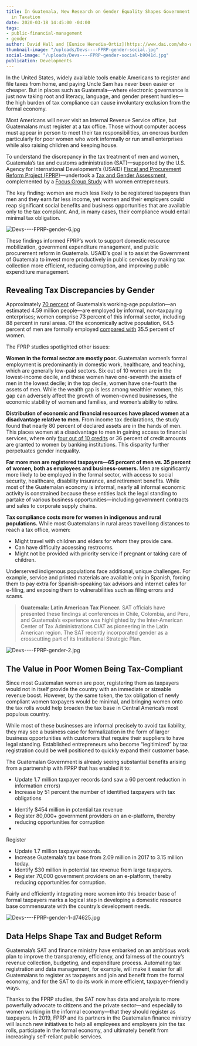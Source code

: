 ```yaml
---
title: In Guatemala, New Research on Gender Equality Shapes Government and USAID Investments
  in Taxation
date: 2020-03-18 14:45:00 -04:00
tags:
- public-financial-management
- gender
author: David Hall and [Eunice Heredia-Ortiz](https://www.dai.com/who-we-are/our-team/eunice-heredia-ortiz)
thumbnail-image: "/uploads/Devs----FPRP-gender-social.jpg"
social-image: "/uploads/Devs----FPRP-gender-social-b9041d.jpg"
publication: Developments
---
```


In the United States, widely available tools enable Americans to register and file taxes from home, and paying Uncle Sam has never been easier or cheaper. But in places such as Guatemala—where electronic governance is just now taking root and literacy, language, and gender present hurdles—the high burden of tax compliance can cause involuntary exclusion from the formal economy.




Most Americans will never visit an Internal Revenue Service office, but Guatemalans must register at a tax office. Those without computer access must appear in person to meet their tax responsibilities, an onerous burden particularly for poor women who work informally or run small enterprises while also raising children and keeping house.

To understand the discrepancy in the tax treatment of men and women, Guatemala’s tax and customs administration (SAT)—supported by the U.S. Agency for International Development’s (USAID) [Fiscal and Procurement Reform Project (FPRP)](https://www.dai.com/our-work/projects/guatemala-fiscal-and-procurement-reform-project-fprp)—undertook a [Tax and Gender Assessment](https://portal.sat.gob.gt/portal/descarga/1853/transparencia/35446/guatemala_tributacion_genero_7junio2018_revoct2018.pdf), complemented by a [Focus Group Study](https://portal.sat.gob.gt/portal/descarga/1853/transparencia/35620/fprp_grupos-focales-costos-cumpimiento_mar15_2018_rev-august-2018_rev16092018.pdf) with women entrepreneurs. 

The key finding: women are much less likely to be registered taxpayers than men and they earn far less income, yet women and their employers could reap significant social benefits and business opportunities that are available only to the tax compliant. And, in many cases, their compliance would entail minimal tax obligation.

![Devs----FPRP-gender-6.jpg](/uploads/Devs----FPRP-gender-6.jpg)

These findings informed FPRP’s work to support domestic resource mobilization, government expenditure management, and public procurement reform in Guatemala. USAID’s goal is to assist the Government of Guatemala to invest more productively in public services by making tax collection more efficient, reducing corruption, and improving public expenditure management.

## Revealing Tax Discrepancies by Gender

Approximately [70 percent](https://www.ine.gob.gt/index.php/encuestas/empleo-e-ingresos) of Guatemala’s working-age population—an estimated 4.59 million people—are employed by informal, non-taxpaying enterprises; women comprise 73 percent of this informal sector, including 88 percent in rural areas. Of the economically active population, 64.5 percent of men are formally employed [compared with](https://www.ine.gob.gt/index.php/encuestas/empleo-e-ingresos) 35.5 percent of women.

The FPRP studies spotlighted other issues:

**Women in the formal sector are mostly poor.** Guatemalan women’s formal employment is predominantly in domestic work, healthcare, and teaching, which are generally low-paid sectors. Six out of 10 women are in the lowest-income decile, and these women have one-seventh the assets of men in the lowest decile; in the top decile, women have one-fourth the assets of men. While the wealth gap is less among wealthier women, this gap can adversely affect the growth of women-owned businesses, the economic stability of women and families, and women’s ability to retire.

**Distribution of economic and financial resources have placed women at a disadvantage relative to men.** From income tax declarations, the study found that nearly 80 percent of declared assets are in the hands of men. This places women at a disadvantage to men in gaining access to financial services, where only [four out of 10 credits](https://www.sib.gob.gt/web/sib/inicio) or 36 percent of credit amounts are granted to women by banking institutions. This disparity further perpetuates gender inequality.

**Far more men are registered taxpayers—65 percent of men vs. 35 percent of women, both as employees and business-owners.** Men are significantly more likely to be employed in the formal sector, with access to social security, healthcare, disability insurance, and retirement benefits. While most of the Guatemalan economy is informal, nearly all informal economic activity is constrained because these entities lack the legal standing to partake of various business opportunities—including government contracts and sales to corporate supply chains.

**Tax compliance costs more for women in indigenous and rural populations.** While most Guatemalans in rural areas travel long distances to reach a tax office, women:

* Might travel with children and elders for whom they provide care. 
* Can have difficulty accessing restrooms.
* Might not be provided with priority service if pregnant or taking care of children.

Underserved indigenous populations face additional, unique challenges. For example, service and printed materials are available only in Spanish, forcing them to pay extra for Spanish-speaking tax advisors and internet cafes for e-filing, and exposing them to vulnerabilities such as filing errors and scams.

> **Guatemala: Latin American Tax Pioneer.** SAT officials have presented these findings at conferences in Chile, Colombia, and Peru, and Guatemala’s experience was highlighted by the Inter-American Center of Tax Administrations CIAT as pioneering in the Latin American region. The SAT recently incorporated gender as a crosscutting part of its Institutional Strategic Plan.

![Devs----FPRP-gender-2.jpg](/uploads/Devs----FPRP-gender-2.jpg)

## The Value in Poor Women Being Tax-Compliant

Since most Guatemalan women are poor, registering them as taxpayers would not in itself provide the country with an immediate or sizeable revenue boost. However, by the same token, the tax obligation of newly compliant women taxpayers would be minimal, and bringing women onto the tax rolls would help broaden the tax base in Central America’s most populous country. 

While most of these businesses are informal precisely to avoid tax liability, they may see a business case for formalization in the form of larger business opportunities with customers that require their suppliers to have legal standing. Established entrepreneurs who become “legitimized” by tax registration could be well positioned to quickly expand their customer base.

The Guatemalan Government is already seeing substantial benefits arising from a partnership with FPRP that has enabled it to:

* Update 1.7 million taxpayer records (and saw a 60 percent reduction in information errors)
* Increase by 51 percent the number of identified taxpayers with tax obligations 
- Identify $454 million in potential tax revenue
- Register 80,000+ government providers on an e-platform, thereby reducing opportunities for corruption 
- 
Register

* Update 1.7 million taxpayer records.
* Increase Guatemala’s tax base from 2.09 million in 2017 to 3.15 million today.
* Identify $30 million in potential tax revenue from large taxpayers.
* Register 70,000 government providers on an e-platform, thereby reducing opportunities for corruption.

Fairly and efficiently integrating more women into this broader base of formal taxpayers marks a logical step in developing a domestic resource base commensurate with the country’s development needs.

![Devs----FPRP-gender-1-d74625.jpg](/uploads/Devs----FPRP-gender-1-d74625.jpg)

## Data Helps Shape Tax and Budget Reform

Guatemala’s SAT and finance ministry have embarked on an ambitious work plan to improve the transparency, efficiency, and fairness of the country’s revenue collection, budgeting, and expenditure process. Automating tax registration and data management, for example, will make it easier for all Guatemalans to register as taxpayers and join and benefit from the formal economy, and for the SAT to do its work in more efficient, taxpayer-friendly ways.

Thanks to the FPRP studies, the SAT now has data and analysis to more powerfully advocate to citizens and the private sector—and especially to women working in the informal economy—that they should register as taxpayers. In 2019, FPRP and its partners in the Guatemalan finance ministry will launch new initiatives to help all employees and employers join the tax rolls, participate in the formal economy, and ultimately benefit from increasingly self-reliant public services.